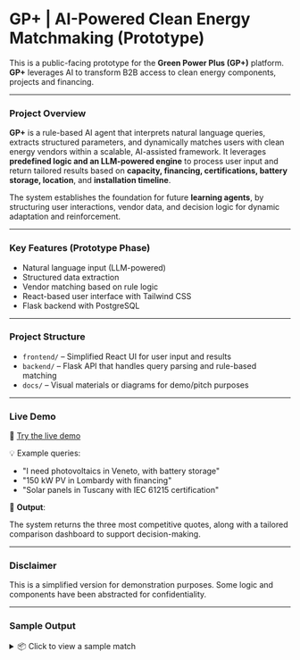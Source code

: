 # GP+ | AI-Powered Clean Energy Matchmaking (Prototype)

This is a public-facing prototype for the **Green Power Plus (GP+)** platform. **GP+** leverages AI to transform B2B access to clean energy components, projects and financing.

---

### Project Overview

**GP+** is a rule-based AI agent that interprets natural language queries, extracts structured parameters, and dynamically matches users with clean energy vendors within a scalable, AI-assisted framework. It leverages **predefined logic and an LLM-powered engine** to process user input and return tailored results based on **capacity, financing, certifications, battery storage, location**, and **installation timeline**.

The system establishes the foundation for future **learning agents**, by structuring user interactions, vendor data, and decision logic for dynamic adaptation and reinforcement.

---

### Key Features (Prototype Phase)

- Natural language input (LLM-powered)
- Structured data extraction
- Vendor matching based on rule logic
- React-based user interface with Tailwind CSS
- Flask backend with PostgreSQL

---

### Project Structure

- `frontend/` – Simplified React UI for user input and results  
- `backend/` – Flask API that handles query parsing and rule-based matching  
- `docs/` – Visual materials or diagrams for demo/pitch purposes

---

### Live Demo

🚀 [Try the live demo](https://https://greenpowerplus-ai.vercel.app/)

💡 Example queries:
- "I need photovoltaics in Veneto, with battery storage"
- "150 kW PV in Lombardy with financing"
- "Solar panels in Tuscany with IEC 61215 certification"

🧾 **Output**:

The system returns the three most competitive quotes, along with a tailored comparison dashboard to support decision-making.

---

### Disclaimer

This is a simplified version for demonstration purposes. Some logic and components have been abstracted for confidentiality.

---

### Sample Output

<details>
<summary>📦 Click to view a sample match</summary>

```json
{
  "ID": 1083,
  "Product": "PV",
  "Capacity": "150 kW",
  "Price": "€37,127",
  "Certifications": "IEC 61215", "TÜV Rheinland", "IEC 61730"
  "Financing Available": "Yes",
  "Battery Storage": "Yes",
  "Location": "Lombardy",
  "Installation Timeline": "6 months"
}
